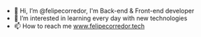 - 👋 Hi, I’m @felipecorredor, I'm Back-end & Front-end developer
- 👀 I’m interested in learning every day with new technologies
- 📫 How to reach me www.felipecorredor.tech


